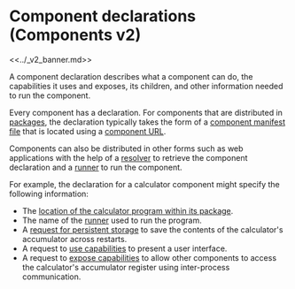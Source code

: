 # Component declarations (Components v2)

<<../_v2_banner.md>>

A component declaration describes what a component can do, the capabilities
it uses and exposes, its children, and other information needed to run the
component.

Every component has a declaration. For components that are distributed in
[packages][glossary-package], the declaration typically takes the form of
a [component manifest file][doc-component-manifests] that is located using a
[component URL][doc-component-urls].

Components can also be distributed in other forms such as web applications
with the help of a [resolver][doc-resolvers] to retrieve the component
declaration and a [runner][doc-runners] to run the component.

For example, the declaration for a calculator component might specify the
following information:

- The [location of the calculator program within its package][doc-component-manifests-program].
- The name of the [runner][doc-runners] used to run the program.
- A [request for persistent storage][doc-storage-capability] to save the
  contents of the calculator's accumulator across restarts.
- A request to [use capabilities][doc-component-manifests-use] to present
  a user interface.
- A request to [expose capabilities][doc-component-manifests-expose] to
  allow other components to access the calculator's accumulator register
  using inter-process communication.

[doc-component-urls]: /docs/concepts/components/component_urls.md
[doc-component-manifests]: /docs/concepts/components/v2/component_manifests.md
[doc-component-manifests-program]: /docs/concepts/components/v2/component_manifests.md#program
[doc-component-manifests-use]: /docs/concepts/components/v2/component_manifests.md#use
[doc-component-manifests-expose]: /docs/concepts/components/v2/component_manifests.md#expose
[doc-resolvers]: /docs/concepts/components/v2/resolvers.md
[doc-runners]: /docs/concepts/components/v2/runners.md
[doc-storage-capability]: /docs/concepts/components/v2/capabilities/storage.md
[glossary-package]: /docs/glossary.md#package
